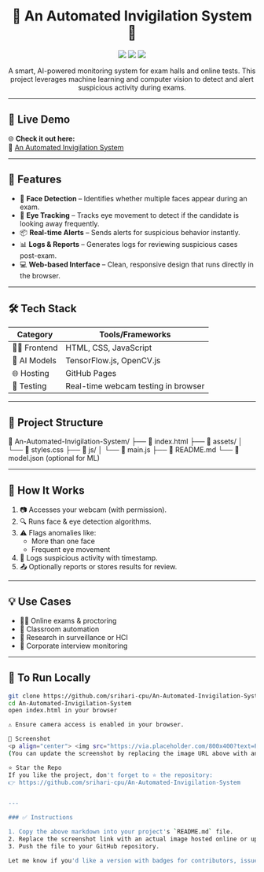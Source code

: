 <h1 align="center">🎥 An Automated Invigilation System 🧠</h1>

<p align="center">
  <img src="https://img.shields.io/github/license/srihari-cpu/An-Automated-Invigilation-System?style=flat-square" />
  <img src="https://img.shields.io/github/languages/top/srihari-cpu/An-Automated-Invigilation-System?color=brightgreen&style=flat-square" />
  <img src="https://img.shields.io/github/stars/srihari-cpu/An-Automated-Invigilation-System?style=social" />
</p>

<p align="center">
  A smart, AI-powered monitoring system for exam halls and online tests.  
  This project leverages machine learning and computer vision to detect and alert suspicious activity during exams.  
</p>

---

## 🚀 Live Demo

🌐 **Check it out here:**  
🔗 [An Automated Invigilation System](https://srihari-cpu.github.io/An-Automated-Invigilation-System/)

---

## 📸 Features

- 🎯 **Face Detection** – Identifies whether multiple faces appear during an exam.
- 👀 **Eye Tracking** – Tracks eye movement to detect if the candidate is looking away frequently.
- 📦 **Real-time Alerts** – Sends alerts for suspicious behavior instantly.
- 📊 **Logs & Reports** – Generates logs for reviewing suspicious cases post-exam.
- 💻 **Web-based Interface** – Clean, responsive design that runs directly in the browser.

---

## 🛠️ Tech Stack

| Category        | Tools/Frameworks                         |
|----------------|------------------------------------------|
| 👨‍💻 Frontend     | HTML, CSS, JavaScript                    |
| 🤖 AI Models     | TensorFlow.js, OpenCV.js                 |
| 🌐 Hosting      | GitHub Pages                             |
| 🧪 Testing      | Real-time webcam testing in browser      |

---

## 📂 Project Structure

📁 An-Automated-Invigilation-System/
├── 📄 index.html
├── 📁 assets/
│ └── 📄 styles.css
├── 📁 js/
│ └── 📄 main.js
├── 📄 README.md
└── 📄 model.json (optional for ML)


---

## 🚦 How It Works

1. 📷 Accesses your webcam (with permission).
2. 🔍 Runs face & eye detection algorithms.
3. ⚠️ Flags anomalies like:
   - More than one face
   - Frequent eye movement
4. 🧾 Logs suspicious activity with timestamp.
5. 📤 Optionally reports or stores results for review.

---

## 💡 Use Cases

- 🧑‍🎓 Online exams & proctoring
- 🏫 Classroom automation
- 🧪 Research in surveillance or HCI
- 💼 Corporate interview monitoring

---

## 📌 To Run Locally

```bash
git clone https://github.com/srihari-cpu/An-Automated-Invigilation-System.git
cd An-Automated-Invigilation-System
open index.html in your browser

⚠️ Ensure camera access is enabled in your browser.

🌈 Screenshot
<p align="center"> <img src="https://via.placeholder.com/800x400?text=Project+Screenshot+Here" alt="Screenshot" /> </p>
(You can update the screenshot by replacing the image URL above with an actual screenshot from your app.)

⭐ Star the Repo
If you like the project, don't forget to ⭐ the repository:
👉 https://github.com/srihari-cpu/An-Automated-Invigilation-System


---

### ✅ Instructions

1. Copy the above markdown into your project's `README.md` file.
2. Replace the screenshot link with an actual image hosted online or upload an image to your repo and use a relative link.
3. Push the file to your GitHub repository.

Let me know if you'd like a version with badges for contributors, issues, forks, or GitHub Actions too!
